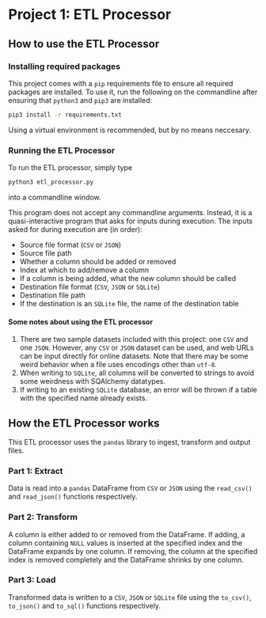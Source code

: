 # Project 1: ETL Processor

## How to use the ETL Processor

### Installing required packages

This project comes with a `pip` requirements file to ensure all required packages are installed. To use it, run the following on the commandline after ensuring that `python3` and `pip3` are installed:

```bash
pip3 install -r requirements.txt
```

Using a virtual environment is recommended, but by no means neccesary.

### Running the ETL Processor

To run the ETL processor, simply type

```bash
python3 etl_processor.py
```

into a commandline window.

This program does not accept any commandline arguments. Instead, it is a quasi-interactive program that asks for inputs during execution. The inputs asked for during execution are (in order):
- Source file format (`CSV` or `JSON`)
- Source file path
- Whether a column should be added or removed
- Index at which to add/remove a column
- If a column is being added, what the new column should be called
- Destination file format (`CSV`, `JSON` or `SQLite`)
- Destination file path
- If the destination is an `SQLite` file, the name of the destination table

#### Some notes about using the ETL processor

1. There are two sample datasets included with this project: one `CSV` and one `JSON`. However, any `CSV` or `JSON` dataset can be used, and web URLs can be input directly for online datasets. Note that there may be some weird behavior when a file uses encodings other than `utf-8`.
2. When writing to `SQLite`, all columns will be converted to strings to avoid some weirdness with SQAlchemy datatypes.
3. If writing to an existing `SQLite` database, an error will be thrown if a table with the specified name already exists.

## How the ETL Processor works

This ETL processor uses the `pandas` library to ingest, transform and output files.

### Part 1: Extract

Data is read into a `pandas` DataFrame from `CSV` or `JSON` using the `read_csv()` and `read_json()` functions respectively.

### Part 2: Transform

A column is either added to or removed from the DataFrame. If adding, a column containing `NULL` values is inserted at the specified index and the DataFrame expands by one column. If removing, the column at the specified index is removed completely and the DataFrame shrinks by one column.

### Part 3: Load

Transformed data is written to a `CSV`, `JSON` or `SQLite` file using the `to_csv()`, `to_json()` and `to_sql()` functions respectively.